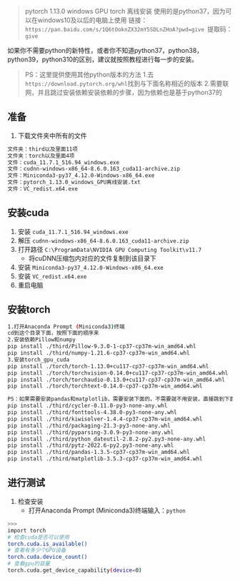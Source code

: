 > pytorch 1.13.0 windows GPU torch 离线安装
> 使用的是python37，因为可以在windows10及以后的电脑上使用
> 链接：`https://pan.baidu.com/s/1Q6tOoknZX32mY5SDLnZHoA?pwd=give `提取码：`give `

如果你不需要python的新特性，或者你不知道python37，python38，python39，python310的区别，建议就按照教程进行每一步的安装。
> PS：这里提供使用其他python版本的方法
> 1.去`https://download.pytorch.org/whl`找到与下面名称相近的版本
> 2.需要联网，并且跳过安装依赖安装依赖的步骤，因为依赖也是基于python37的

## 准备
1. 下载文件夹中所有的文件
```bash
文件夹：third以及里面11项
文件夹：torch以及里面4项
文件：cuda_11.7.1_516.94_windows.exe
文件：cudnn-windows-x86_64-8.6.0.163_cuda11-archive.zip
文件：Miniconda3-py37_4.12.0-Windows-x86_64.exe
文件：pytorch_1.13.0_windows_GPU离线安装.txt
文件：VC_redist.x64.exe
```
## 安装cuda
1. 安装 `cuda_11.7.1_516.94_windows.exe`
2. 解压 `cudnn-windows-x86_64-8.6.0.163_cuda11-archive.zip`
3. 打开路径 `C:\ProgramData\NVIDIA GPU Computing Toolkit\v11.7`
    - 将cuDNN压缩包内对应的文件复制到该目录下
4. 安装 `Miniconda3-py37_4.12.0-Windows-x86_64.exe`
5. 安装 `VC_redist.x64.exe`
6. 重启电脑

## 安装torch
```bash
1.打开Anaconda Prompt (Miniconda3)终端
cd到这个目录下面，按照下面的顺序来
2.安装依赖Pillow和numpy
pip install ./third/Pillow-9.3.0-1-cp37-cp37m-win_amd64.whl
pip install ./third/numpy-1.21.6-cp37-cp37m-win_amd64.whl
3.安装torch_gpu_cuda
pip install ./torch/torch-1.13.0+cu117-cp37-cp37m-win_amd64.whl
pip install ./torch/torchvision-0.14.0+cu117-cp37-cp37m-win_amd64.whl
pip install ./torch/torchaudio-0.13.0+cu117-cp37-cp37m-win_amd64.whl
pip install ./torch/torchtext-0.14.0-cp37-cp37m-win_amd64.whl

PS：如果需要安装pandas和matplotlib，需要安装下面的，不需要就不用安装，直接跳到下面一步
pip install ./third/cycler-0.11.0-py3-none-any.whl
pip install ./third/fonttools-4.38.0-py3-none-any.whl
pip install ./third/kiwisolver-1.4.4-cp37-cp37m-win_amd64.whl
pip install ./third/packaging-21.3-py3-none-any.whl
pip install ./third/pyparsing-3.0.9-py3-none-any.whl
pip install ./third/python_dateutil-2.8.2-py2.py3-none-any.whl
pip install ./third/pytz-2022.6-py2.py3-none-any.whl
pip install ./third/pandas-1.3.5-cp37-cp37m-win_amd64.whl
pip install ./third/matplotlib-3.5.3-cp37-cp37m-win_amd64.whl
```
## 进行测试
1. 检查安装
    - 打开Anaconda Prompt (Miniconda3)终端输入：`python`
```bash
>>>
import torch
# 检查cuda是否可以使用
torch.cuda.is_available()
# 查看有多少个GPU设备
torch.cuda.device_count()
# 查看gpu的容量
torch.cuda.get_device_capability(device=0)
```
